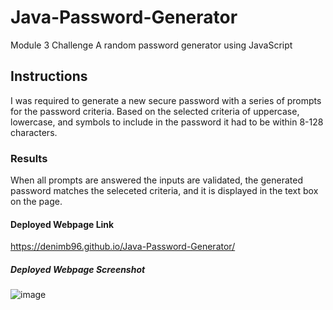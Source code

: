 # Java-Password-Generator
Module 3 Challenge
A random password generator using JavaScript  
## Instructions
I was required to generate a new secure password with a series of prompts for the password criteria. Based on the selected criteria of uppercase, lowercase, and symbols to include in the password it had to be within 8-128 characters.
### Results
When all prompts are answered the inputs are validated, the generated password matches the seleceted criteria, and it is displayed in the text box on the page.
#### Deployed Webpage Link
https://denimb96.github.io/Java-Password-Generator/
##### Deployed Webpage Screenshot
![image](https://user-images.githubusercontent.com/120414766/213304087-1bbe48ce-c767-443e-9371-8d1bfdc5bab4.png)
